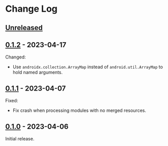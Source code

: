 # Change Log

## [Unreleased]


## [0.1.2] - 2023-04-17

Changed:

- Use `androidx.collection.ArrayMap` instead of `android.util.ArrayMap` to hold named arguments.

## [0.1.1] - 2023-04-07

Fixed:

- Fix crash when processing modules with no merged resources.

## [0.1.0] - 2023-04-06

Initial release.


[Unreleased]: https://github.com/cashapp/paraphrase/compare/0.1.2...HEAD
[0.1.2]: https://github.com/cashapp/paraphrase/releases/tag/0.1.2
[0.1.1]: https://github.com/cashapp/paraphrase/releases/tag/0.1.1
[0.1.0]: https://github.com/cashapp/paraphrase/releases/tag/0.1.0
